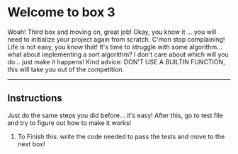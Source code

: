# Welcome to box 3

Woah! Third box and moving on, great job!
Okay, you know it ... you will need to initialize your project again from scratch. C'mon stop complaining! Life is not easy, you know that!
It's time to struggle with some algorithm... what about implementing a sort algorithm? I don't care about which will you do... just make it happens!
Kind advice: DON'T USE A BUILTIN FUNCTION, this will take you out of the competition.

---

## Instructions

Just do the same steps you did before... it's easy! After this, go to test file and try to figure out how to make it works!

1. To Finish this: write the code needed to pass the tests and move to the next box!
